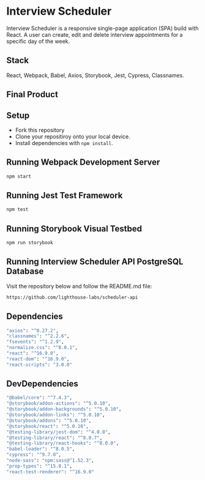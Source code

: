 # Interview Scheduler
Interview Scheduler is a responsive single-page application (SPA) build with React. A user can create, edit and delete interview appointments for a specific day of the week.

## Stack
React, Webpack, Babel, Axios, Storybook, Jest, Cypress, Classnames.

## Final Product


## Setup
- Fork this repository
- Clone your repositiroy onto your local device.
- Install dependencies with `npm install`.


## Running Webpack Development Server

```sh
npm start
```

## Running Jest Test Framework

```sh
npm test
```

## Running Storybook Visual Testbed

```sh
npm run storybook
```
## Running Interview Scheduler API PostgreSQL Database
Visit the repository below and follow the README.md file:
```sh
https://github.com/lighthouse-labs/scheduler-api
```

## Dependencies
```sh
"axios": "^0.27.2",
"classnames": "^2.2.6",
"fsevents": "^1.2.9",
"normalize.css": "^8.0.1",
"react": "^16.9.0",
"react-dom": "^16.9.0",
"react-scripts": "3.0.0"
```


## DevDependencies
```sh
"@babel/core": "^7.4.3",
"@storybook/addon-actions": "^5.0.10",
"@storybook/addon-backgrounds": "^5.0.10",
"@storybook/addon-links": "^5.0.10",
"@storybook/addons": "^5.0.10",
"@storybook/react": "^5.0.10",
"@testing-library/jest-dom": "^4.0.0",
"@testing-library/react": "^8.0.7",
"@testing-library/react-hooks": "^8.0.0",
"babel-loader": "^8.0.5",
"cypress": "^9.7.0",
"node-sass": "npm:sass@^1.52.3",
"prop-types": "^15.8.1",
"react-test-renderer": "^16.9.0"
```